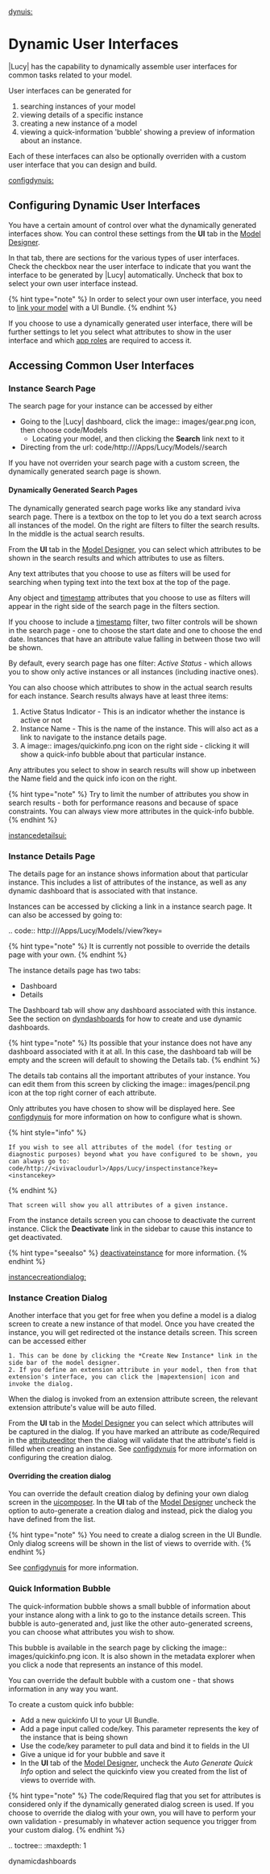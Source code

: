 

[dynuis:](dynuis:)

# Dynamic User Interfaces
|Lucy| has the capability to dynamically assemble user interfaces for common tasks related to your model.

User interfaces can be generated for

1. searching instances of your model
2. viewing details of a specific instance
3. creating a new instance of a model
4. viewing a quick-information 'bubble' showing a preview of information about an instance.

Each of these interfaces can also be optionally overriden with a custom user interface that you can design and build.

[configdynuis:](configdynuis:)

## Configuring Dynamic User Interfaces
You have a certain amount of control over what the dynamically generated interfaces show.
You can control these settings from the **UI** tab in the [Model Designer](model-designer).

In that tab, there are sections for the various types of user interfaces.
Check the checkbox near the user interface to indicate that you want the interface to be generated by |Lucy| automatically.
Uncheck that box to select your own user interface instead.

{% hint type="note" %}
    In order to select your own user interface, you need to [link your model](linkuimodel) with a UI Bundle. {% endhint %}

If you choose to use a dynamically generated user interface, there will be further settings to let you select what attributes to show in the user interface and which [app roles](approles) are required to access it.


## Accessing Common User Interfaces

### Instance Search Page
The search page for your instance can be accessed by either

* Going to the |Lucy| dashboard, click the image:: images/gear.png icon, then choose code/Models
    * Locating your model, and then clicking the **Search** link next to it
* Directing from the url: code/http://<ivivacloudurl>/Apps/Lucy/Models/<yourmodel>/search

If you have not overriden your search page with a custom screen, the dynamically generated search page is shown.

#### Dynamically Generated Search Pages
The dynamically generated search page works like any standard iviva search page.
There is a textbox on the top to let you do a text search across all instances of the model. On the right are filters to filter the search results.
In the middle is the actual search results.

From the **UI** tab in the [Model Designer](model-designer), you can select which attributes to be shown in the search results and which attributes to use as filters.

Any text attributes that you choose to use as filters will be used for searching when typing text into the text box at the top of the page.

Any object and [timestamp](datetimes) attributes that you choose to use as filters will appear in the right side of the search page in the filters section.

If you choose to include a [timestamp](datetimes) filter, two filter controls will be shown in the search page - one to choose the start date and one to choose the end date. Instances that have an attribute value falling in between those two will be shown.

By default, every search page has one filter: *Active Status* - which allows you to show only active instances or all instances (including inactive ones).


You can also choose which attributes to show in the actual search results for each instance.
Search results always have at least three items:

1. Active Status Indicator - This is an indicator whether the instance is active or not
2. Instance Name - This is the name of the instance. This will also act as a link to navigate to the instance details page.
3. A image:: images/quickinfo.png icon on the right side - clicking it will show a quick-info bubble about that particular instance.

Any attributes you select to show in search results will show up inbetween the Name field and the quick info icon on the right.

{% hint type="note" %}
    Try to limit the number of attributes you show in search results - both for performance reasons and because of space constraints.
    You can always view more attributes in the quick-info bubble. {% endhint %}


[instancedetailsui:](instancedetailsui:)

### Instance Details Page
The details page for an instance shows information about that particular instance.
This includes a list of attributes of the instance, as well as any dynamic dashboard that is associated with that instance.

Instances can be accessed by clicking a link in a instance search page.
It can also be accessed by going to:

  .. code::
        http://<ivivacloudurl>/Apps/Lucy/Models/<modelname>/view?key=<instancekey>

{% hint type="note" %}
    It is currently not possible to override the details page with your own. {% endhint %}


The instance details page has two tabs:

* Dashboard
* Details

The Dashboard tab will show any dashboard associated with this instance.
See the section on [dyndashboards](dyndashboards) for how to create and use dynamic dashboards.

{% hint type="note" %}
    Its possible that your instance does not have any dashboard associated with it at all. In this case, the dashboard tab will be empty and the screen will default to showing the Details tab. {% endhint %}

The details tab contains all the important attributes of your instance.
You can edit them from this screen by clicking the image:: images/pencil.png icon at the top right corner of each attribute.


Only attributes you have chosen to show will be displayed here. See [configdynuis](configdynuis) for more information on how to configure what is shown.

{% hint style="info" %}

    If you wish to see all attributes of the model (for testing or diagnostic purposes) beyond what you have configured to be shown, you can always go to: code/http://<ivivacloudurl>/Apps/Lucy/inspectinstance?key=<instancekey>

{% endhint %}

    That screen will show you all attributes of a given instance.

From the instance details screen you can choose to deactivate the current instance. Click the **Deactivate** link in the sidebar to cause this instance to get deactivated.

{% hint type="seealso" %}
    [deactivateinstance](deactivateinstance) for more information. {% endhint %}

[instancecreationdialog:](instancecreationdialog:)

### Instance Creation Dialog
Another interface that you get for free when you define a model is a dialog screen to create a new instance of that model.
Once you have created the instance, you will get redirected ot the instance details screen.
This screen can be accessed either

    1. This can be done by clicking the *Create New Instance* link in the side bar of the model designer.
    2. If you define an extension attribute in your model, then from that extension's interface, you can click the |mapextension| icon and invoke the dialog.

When the dialog is invoked from an extension attribute screen, the relevant extension attribute's value will be auto filled.

From the **UI** tab in the [Model Designer](model-designer) you can select which attributes will be captured in the dialog.
If you have marked an attribute as code/Required in the [attributeeditor](attributeeditor) then the dialog will validate that the attribute's field is filled when creating an instance. See [configdynuis](configdynuis) for more information on configuring the creation dialog.


#### Overriding the creation dialog
You can override the default creation dialog by defining your own dialog screen in the [uicomposer](uicomposer). In the **UI** tab of the [Model Designer](model-designer) uncheck the option to auto-generate a creation dialog and instead, pick the dialog you have defined from the list.

{% hint type="note" %}
    You need to create a dialog screen in the UI Bundle. Only dialog screens will be shown in the list of views to override with. {% endhint %}

See [configdynuis](configdynuis) for more information.

### Quick Information Bubble
The quick-information bubble shows a small bubble of information about your instance along with a link to go to the instance details screen. This bubble is auto-generated and, just like the other auto-generated screens, you can choose what attributes you wish to show.

This bubble is available in the search page by clicking the  image:: images/quickinfo.png icon. It is also shown in the metadata explorer when you click a node that represents an instance of this model.

You can override the default bubble with a custom one - that shows information in any way you want.

To create a custom quick info bubble:
* Add a new quickinfo UI to your UI Bundle.
* Add a page input called code/key. This parameter represents the key of the instance that is being shown
* Use the code/key parameter to pull data and bind it to fields in the UI
* Give a unique id for your bubble and save it
* In the **UI** tab of the [Model Designer](model-designer), uncheck the *Auto Generate Quick Info* option and select the quickinfo view you created from the list of views to override with.

{% hint type="note" %}
    The code/Required flag that you set for attributes is considered only if the dynamically generated dialog screen is used. If you choose to override the dialog with your own, you will have to perform your own validation - presumably in whatever action sequence you trigger from your custom dialog. {% endhint %}


.. toctree::
   :maxdepth: 1

   dynamicdashboards